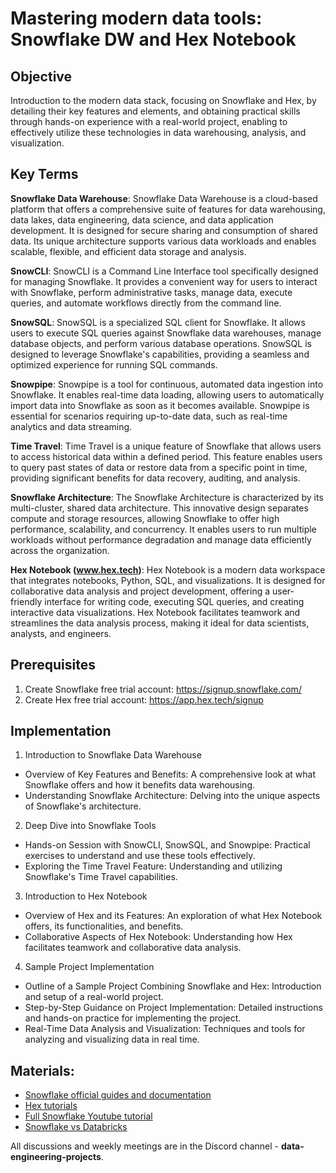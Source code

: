# Mastering modern data tools: Snowflake DW and Hex Notebook

## Objective

Introduction to the modern data stack, focusing on Snowflake and Hex, by detailing their key features and elements, and obtaining practical skills through hands-on experience with a real-world project, enabling to effectively utilize these technologies in data warehousing, analysis, and visualization.

## Key Terms

**Snowflake Data Warehouse**: Snowflake Data Warehouse is a cloud-based platform that offers a comprehensive suite of features for data warehousing, data lakes, data engineering, data science, and data application development. It is designed for secure sharing and consumption of shared data. Its unique architecture supports various data workloads and enables scalable, flexible, and efficient data storage and analysis.

**SnowCLI**: SnowCLI is a Command Line Interface tool specifically designed for managing Snowflake. It provides a convenient way for users to interact with Snowflake, perform administrative tasks, manage data, execute queries, and automate workflows directly from the command line.

**SnowSQL**: SnowSQL is a specialized SQL client for Snowflake. It allows users to execute SQL queries against Snowflake data warehouses, manage database objects, and perform various database operations. SnowSQL is designed to leverage Snowflake's capabilities, providing a seamless and optimized experience for running SQL commands.

**Snowpipe**: Snowpipe is a tool for continuous, automated data ingestion into Snowflake. It enables real-time data loading, allowing users to automatically import data into Snowflake as soon as it becomes available. Snowpipe is essential for scenarios requiring up-to-date data, such as real-time analytics and data streaming.

**Time Travel**: Time Travel is a unique feature of Snowflake that allows users to access historical data within a defined period. This feature enables users to query past states of data or restore data from a specific point in time, providing significant benefits for data recovery, auditing, and analysis.

**Snowflake Architecture**: The Snowflake Architecture is characterized by its multi-cluster, shared data architecture. This innovative design separates compute and storage resources, allowing Snowflake to offer high performance, scalability, and concurrency. It enables users to run multiple workloads without performance degradation and manage data efficiently across the organization.

**Hex Notebook (www.hex.tech)**: Hex Notebook is a modern data workspace that integrates notebooks, Python, SQL, and visualizations. It is designed for collaborative data analysis and project development, offering a user-friendly interface for writing code, executing SQL queries, and creating interactive data visualizations. Hex Notebook facilitates teamwork and streamlines the data analysis process, making it ideal for data scientists, analysts, and engineers.

## Prerequisites

1. Create Snowflake free trial account: https://signup.snowflake.com/
2. Create Hex free trial account: https://app.hex.tech/signup

## Implementation

1. Introduction to Snowflake Data Warehouse
  - Overview of Key Features and Benefits: A comprehensive look at what Snowflake offers and how it benefits data warehousing.
  - Understanding Snowflake Architecture: Delving into the unique aspects of Snowflake's architecture.

2. Deep Dive into Snowflake Tools
  - Hands-on Session with SnowCLI, SnowSQL, and Snowpipe: Practical exercises to understand and use these tools effectively.
  - Exploring the Time Travel Feature: Understanding and utilizing Snowflake's Time Travel capabilities.

3. Introduction to Hex Notebook
  - Overview of Hex and its Features: An exploration of what Hex Notebook offers, its functionalities, and benefits.
  - Collaborative Aspects of Hex Notebook: Understanding how Hex facilitates teamwork and collaborative data analysis.

4. Sample Project Implementation
  - Outline of a Sample Project Combining Snowflake and Hex: Introduction and setup of a real-world project.
  - Step-by-Step Guidance on Project Implementation: Detailed instructions and hands-on practice for implementing the project.
  - Real-Time Data Analysis and Visualization: Techniques and tools for analyzing and visualizing data in real time.

## Materials:
- [Snowflake official guides and documentation](https://docs.snowflake.com/)
- [Hex tutorials](https://learn.hex.tech/tutorials)
- [Full Snowflake Youtube tutorial](https://youtube.com/playlist?list=PLba2xJ7yxHB7SWc4Sm-Sp3uGN74ulI4pS&si=fkLQ9meJ36IwE0gA)
- [Snowflake vs Databricks](https://youtu.be/VLtq0eeHc14?si=JIFmDrN8OQg6Xvm1)


All discussions and weekly meetings are in the Discord channel - **data-engineering-projects**.






